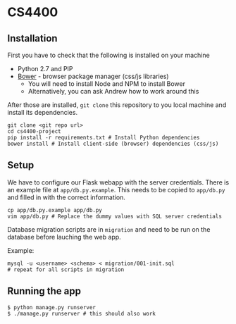 # CS4400
## Installation
First you have to check that the following is installed on your machine

 - Python 2.7 and PIP
 - [Bower](https://bower.io) - browser package manager (css/js libraries)
   - You will need to install Node and NPM to install Bower
   - Alternatively, you can ask Andrew how to work around this

After those are installed, `git clone` this repository to you local
machine and install its dependencies.

```
git clone <git repo url>
cd cs4400-project
pip install -r requirements.txt # Install Python dependencies
bower install # Install client-side (browser) dependencies (css/js)
```

## Setup
We have to configure our Flask webapp with the server credentials.
There is an example file at `app/db.py.example`. This needs to be
copied to `app/db.py` and filled in with the correct information.

```
cp app/db.py.example app/db.py
vim app/db.py # Replace the dummy values with SQL server credentials
```

Database migration scripts are in `migration` and need to be run on the
database before lauching the web app.

Example:
```
mysql -u <username> <schema> < migration/001-init.sql
# repeat for all scripts in migration
```

## Running the app

```
$ python manage.py runserver
$ ./manage.py runserver # this should also work
```

